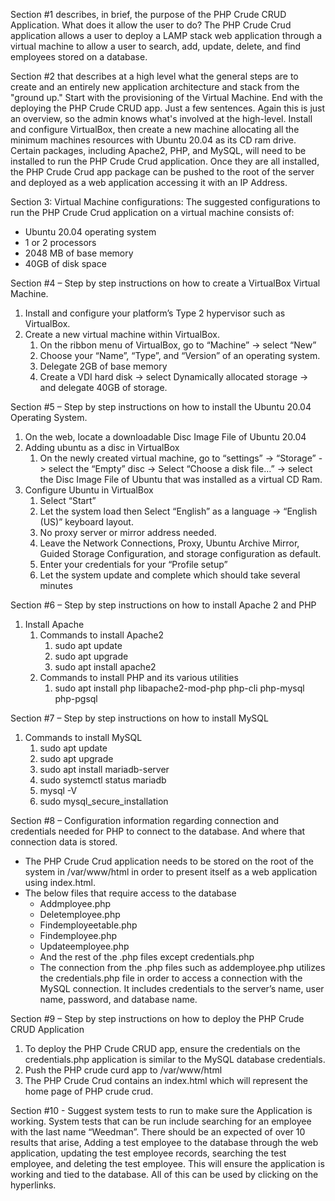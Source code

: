Section #1 describes, in brief, the purpose of the PHP Crude CRUD Application.  What does it allow the user to do?
	The PHP Crude Crud application allows a user to deploy a LAMP stack web application through a virtual machine to allow a user to search, add, update, delete, and find employees stored on a database.

Section #2 that describes at a high level what the general steps are to create and an entirely new application architecture and stack from the "ground up."  Start with the provisioning of the Virtual Machine.  End with the deploying the PHP Crude CRUD app.  Just a few sentences.  Again this is just an overview, so the admin knows what's involved at the high-level.
	Install and configure VirtualBox, then create a new machine allocating all the minimum machines resources with Ubuntu 20.04 as its CD ram drive. Certain packages, including Apache2, PHP, and MySQL, will need to be installed to run the PHP Crude Crud application. Once they are all installed, the PHP Crude Crud app package can be pushed to the root of the server and deployed as a web application accessing it with an IP Address. 
	
Section 3: Virtual Machine configurations: The suggested configurations to run the PHP Crude Crud application on a virtual machine consists of:
-	Ubuntu 20.04 operating system
-	1 or 2 processors
-	2048 MB of base memory
-	40GB of disk space

Section #4 – Step by step instructions on how to create a VirtualBox Virtual Machine.
1.	Install and configure your platform’s Type 2 hypervisor such as VirtualBox.
2.	Create a new virtual machine within VirtualBox.
	1.	On the ribbon menu of VirtualBox, go to “Machine” -> select “New”
	2.	Choose your “Name”, “Type”, and “Version” of an operating system.
	3.	Delegate 2GB of base memory
	4.	Create a VDI hard disk -> select Dynamically allocated storage -> and delegate 40GB of storage.

Section #5 – Step by step instructions on how to install the Ubuntu 20.04 Operating System.
1.	On the web, locate a downloadable Disc Image File of Ubuntu 20.04
2.	Adding ubuntu as a disc in VirtualBox
	1.	On the newly created virtual machine, go to “settings” -> “Storage” -> select the “Empty” disc -> Select “Choose a disk file…” -> select the Disc Image File of Ubuntu that was installed as a virtual CD Ram.
3.	Configure Ubuntu in VirtualBox
	1.	Select “Start”
	2.	Let the system load then Select “English” as a language -> “English (US)” keyboard layout.
	3.	No proxy server or mirror address needed.
	4.	Leave the Network Connections, Proxy, Ubuntu Archive Mirror, Guided Storage Configuration, and storage configuration as default.
	5.	Enter your credentials for your “Profile setup”
	6.	Let the system update and complete which should take several minutes

Section #6 – Step by step instructions on how to install Apache 2 and PHP
1.	Install Apache
	1.	Commands to install Apache2
		1.	sudo apt update
		2.	sudo apt upgrade
		3.	sudo apt install apache2
	2.	Commands to install PHP and its various utilities
		1.	sudo apt install php libapache2-mod-php php-cli php-mysql php-pgsql

Section #7 – Step by step instructions on how to install MySQL
1.	Commands to install MySQL
	1.	sudo apt update
	2.	sudo apt upgrade
	3.	sudo apt install mariadb-server
	4.	sudo systemctl status mariadb
	5.	mysql -V
	6.	sudo mysql_secure_installation     

Section #8 – Configuration information regarding connection and credentials needed for PHP to connect to the database.  And where that connection data is stored.
-	The PHP Crude Crud application needs to be stored on the root of the system in /var/www/html in order to present itself as a web application using index.html.
-	The below files that require access to the database
	-	Addmployee.php
	-	Deletemployee.php
	-	Findemployeetable.php
	-	Findemployee.php
	-	Updateemployee.php
	-	And the rest of the .php files except credentials.php
	-	The connection from the .php files such as addemployee.php utilizes the credentials.php file in order to access a connection with the MySQL connection. It includes credentials to the server’s name, user name, password, and database name. 

Section #9 – Step by step instructions on how to deploy the PHP Crude CRUD Application
1.	To deploy the PHP Crude CRUD app, ensure the credentials on the credentials.php application is similar to the MySQL database credentials.
2.	Push the PHP crude curd app to /var/www/html
3.	The PHP Crude Crud contains an index.html which will represent the home page of PHP crude crud.

Section #10 - Suggest system tests to run to make sure the Application is working.
	System tests that can be run include searching for an employee with the last name “Weedman”. There should be an expected of over 10 results that arise,
Adding a test employee to the database through the web application, updating the test employee records, searching the test employee, and deleting the test employee. This will ensure the application is working and tied to the database. All of this can be used by clicking on the hyperlinks. 
